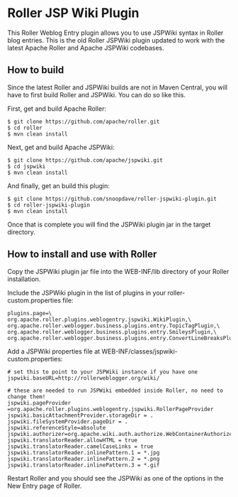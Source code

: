 Roller JSP Wiki Plugin 
====
This Roller Weblog Entry plugin allows you to use JSPWiki syntax in Roller blog entries. 
This is the old Roller JSPWiki plugin updated to work with the latest Apache Roller and Apache JSPWiki codebases. 

How to build
---
Since the latest Roller and JSPWiki builds are not in Maven Central, you will have to first build Roller and JSPWiki.
You can do so like this.

First, get and build Apache Roller:

    $ git clone https://github.com/apache/roller.git
    $ cd roller
    $ mvn clean install
    
Next, get and build Apache JSPWiki:

    $ git clone https://github.com/apache/jspwiki.git
    $ cd jspwiki
    $ mvn clean install
    
And finally, get an build this plugin:

    $ git clone https://github.com/snoopdave/roller-jspwiki-plugin.git
    $ cd roller-jspwiki-plugin
    $ mvn clean install
    
Once that is complete you will find the JSPWiki plugin jar in the target directory.

How to install and use with Roller
---

Copy the JSPWiki plugin jar file into the WEB-INF/lib directory of your Roller installation.

Include the JSPWiki plugin in the list of plugins in your roller-custom.properties file:

    plugins.page=\
    org.apache.roller.plugins.weblogentry.jspwiki.WikiPlugin,\
    org.apache.roller.weblogger.business.plugins.entry.TopicTagPlugin,\
    org.apache.roller.weblogger.business.plugins.entry.SmileysPlugin,\
    org.apache.roller.weblogger.business.plugins.entry.ConvertLineBreaksPlugin

Add a JSPWiki properties file at WEB-INF/classes/jspwiki-custom.properties:

    # set this to point to your JSPWiki instance if you have one
    jspwiki.baseURL=http://rollerweblogger.org/wiki/

    # these are needed to run JSPWiki embedded inside Roller, no need to change them!
    jspwiki.pageProvider =org.apache.roller.plugins.weblogentry.jspwiki.RollerPageProvider
    jspwiki.basicAttachmentProvider.storageDir = .
    jspwiki.fileSystemProvider.pageDir = .
    jspwiki.referenceStyle=absolute
    jspwiki.authorizer=org.apache.wiki.auth.authorize.WebContainerAuthorizer
    jspwiki.translatorReader.allowHTML = true
    jspwiki.translatorReader.camelCaseLinks = true
    jspwiki.translatorReader.inlinePattern.1 = *.jpg
    jspwiki.translatorReader.inlinePattern.2 = *.png
    jspwiki.translatorReader.inlinePattern.3 = *.gif
    
Restart Roller and you should see the JSPWiki as one of the options in the New Entry page of Roller.
    
